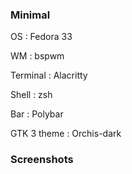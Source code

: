 ### Minimal

OS : Fedora 33

WM : bspwm

Terminal : Alacritty

Shell : zsh

Bar : Polybar

GTK 3 theme : Orchis-dark

### Screenshots



